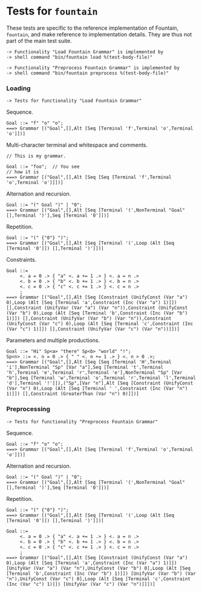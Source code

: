 Tests for `fountain`
====================

These tests are specific to the reference implementation
of Fountain, `fountain`, and make reference to implementation
details.  They are thus not part of the main test suite.

    -> Functionality "Load Fountain Grammar" is implemented by
    -> shell command "bin/fountain load %(test-body-file)"

    -> Functionality "Preprocess Fountain Grammar" is implemented by
    -> shell command "bin/fountain preprocess %(test-body-file)"

### Loading

    -> Tests for functionality "Load Fountain Grammar"

Sequence.

    Goal ::= "f" "o" "o";
    ===> Grammar [("Goal",[],Alt [Seq [Terminal 'f',Terminal 'o',Terminal 'o']])]

Multi-character terminal and whitespace and comments.

    // This is my grammar.
           
    Goal ::= "foo";  // You see
    // how it is
    ===> Grammar [("Goal",[],Alt [Seq [Seq [Terminal 'f',Terminal 'o',Terminal 'o']]])]

Alternation and recursion.

    Goal ::= "(" Goal ")" | "0";
    ===> Grammar [("Goal",[],Alt [Seq [Terminal '(',NonTerminal "Goal" [],Terminal ')'],Seq [Terminal '0']])]

Repetition.

    Goal ::= "(" {"0"} ")";
    ===> Grammar [("Goal",[],Alt [Seq [Terminal '(',Loop (Alt [Seq [Terminal '0']]) [],Terminal ')']])]

Constraints.

    Goal ::=
         <. a = 0 .> { "a" <. a += 1 .> } <. a = n .>
         <. b = 0 .> { "b" <. b += 1 .> } <. b = n .>
         <. c = 0 .> { "c" <. c += 1 .> } <. c = n .>
         ;
    ===> Grammar [("Goal",[],Alt [Seq [Constraint (UnifyConst (Var "a") 0),Loop (Alt [Seq [Terminal 'a',Constraint (Inc (Var "a") 1)]]) [],Constraint (UnifyVar (Var "a") (Var "n")),Constraint (UnifyConst (Var "b") 0),Loop (Alt [Seq [Terminal 'b',Constraint (Inc (Var "b") 1)]]) [],Constraint (UnifyVar (Var "b") (Var "n")),Constraint (UnifyConst (Var "c") 0),Loop (Alt [Seq [Terminal 'c',Constraint (Inc (Var "c") 1)]]) [],Constraint (UnifyVar (Var "c") (Var "n"))]])]

Parameters and multiple productions.

    Goal ::= "Hi" Sp<a> "there" Sp<b> "world" "!";
    Sp<n> ::= <. n = 0 .> { " " <. n += 1 .> } <. n > 0 .>;
    ===> Grammar [("Goal",[],Alt [Seq [Seq [Terminal 'H',Terminal 'i'],NonTerminal "Sp" [Var "a"],Seq [Terminal 't',Terminal 'h',Terminal 'e',Terminal 'r',Terminal 'e'],NonTerminal "Sp" [Var "b"],Seq [Terminal 'w',Terminal 'o',Terminal 'r',Terminal 'l',Terminal 'd'],Terminal '!']]),("Sp",[Var "n"],Alt [Seq [Constraint (UnifyConst (Var "n") 0),Loop (Alt [Seq [Terminal ' ',Constraint (Inc (Var "n") 1)]]) [],Constraint (GreaterThan (Var "n") 0)]])]

### Preprocessing

    -> Tests for functionality "Preprocess Fountain Grammar"

Sequence.

    Goal ::= "f" "o" "o";
    ===> Grammar [("Goal",[],Alt [Seq [Terminal 'f',Terminal 'o',Terminal 'o']])]

Alternation and recursion.

    Goal ::= "(" Goal ")" | "0";
    ===> Grammar [("Goal",[],Alt [Seq [Terminal '(',NonTerminal "Goal" [],Terminal ')'],Seq [Terminal '0']])]

Repetition.

    Goal ::= "(" {"0"} ")";
    ===> Grammar [("Goal",[],Alt [Seq [Terminal '(',Loop (Alt [Seq [Terminal '0']]) [],Terminal ')']])]

    Goal ::=
         <. a = 0 .> { "a" <. a += 1 .> } <. a = n .>
         <. b = 0 .> { "b" <. b += 1 .> } <. b = n .>
         <. c = 0 .> { "c" <. c += 1 .> } <. c = n .>
         ;
    ===> Grammar [("Goal",[],Alt [Seq [Constraint (UnifyConst (Var "a") 0),Loop (Alt [Seq [Terminal 'a',Constraint (Inc (Var "a") 1)]]) [UnifyVar (Var "a") (Var "n"),UnifyConst (Var "b") 0],Loop (Alt [Seq [Terminal 'b',Constraint (Inc (Var "b") 1)]]) [UnifyVar (Var "b") (Var "n"),UnifyConst (Var "c") 0],Loop (Alt [Seq [Terminal 'c',Constraint (Inc (Var "c") 1)]]) [UnifyVar (Var "c") (Var "n")]]])]
